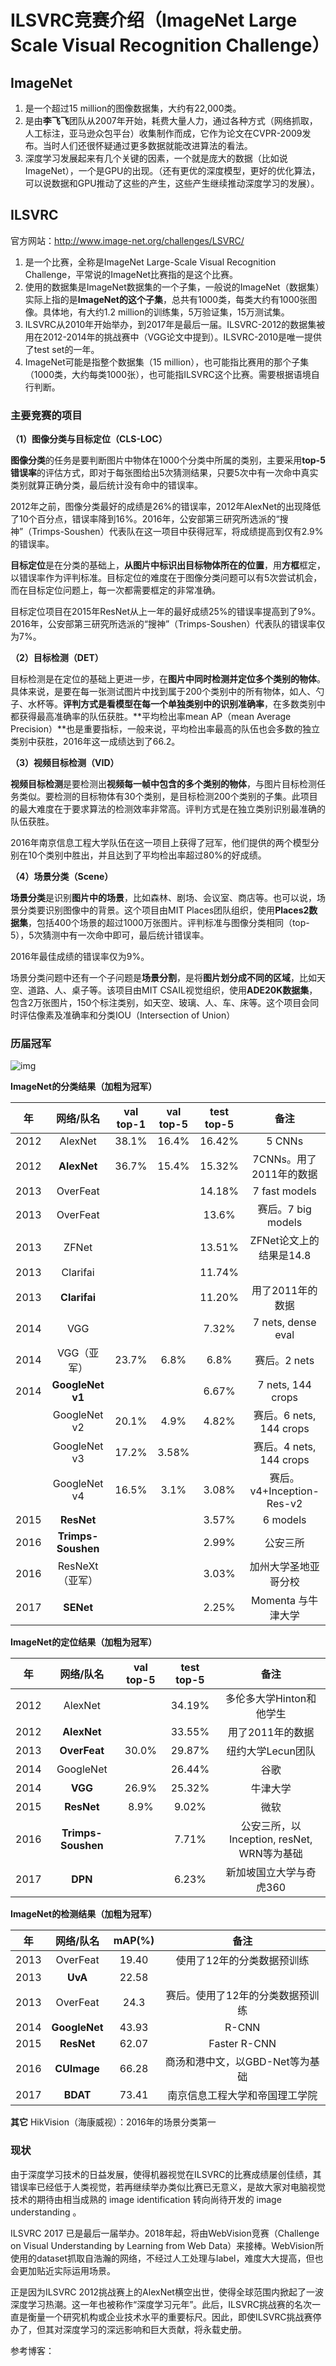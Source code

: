 # ILSVRC竞赛介绍（ImageNet Large Scale Visual Recognition Challenge）

## ImageNet

1. 是一个超过15 million的图像数据集，大约有22,000类。
2. 是由**李飞飞**团队从2007年开始，耗费大量人力，通过各种方式（网络抓取，人工标注，亚马逊众包平台）收集制作而成，它作为论文在CVPR-2009发布。当时人们还很怀疑通过更多数据就能改进算法的看法。
3. 深度学习发展起来有几个关键的因素，一个就是庞大的数据（比如说ImageNet），一个是GPU的出现。（还有更优的深度模型，更好的优化算法，可以说数据和GPU推动了这些的产生，这些产生继续推动深度学习的发展）。

## ILSVRC

官方网站：http://www.image-net.org/challenges/LSVRC/

1. 是一个比赛，全称是ImageNet Large-Scale Visual Recognition Challenge，平常说的ImageNet比赛指的是这个比赛。
2. 使用的数据集是ImageNet数据集的一个子集，一般说的ImageNet（数据集）实际上指的是**ImageNet的这个子集**，总共有1000类，每类大约有1000张图像。具体地，有大约1.2 million的训练集，5万验证集，15万测试集。
3. ILSVRC从2010年开始举办，到2017年是最后一届。ILSVRC-2012的数据集被用在2012-2014年的挑战赛中（VGG论文中提到）。ILSVRC-2010是唯一提供了test set的一年。
4. ImageNet可能是指整个数据集（15 million），也可能指比赛用的那个子集（1000类，大约每类1000张），也可能指ILSVRC这个比赛。需要根据语境自行判断。

### 主要竞赛的项目

**（1）图像分类与目标定位（CLS-LOC）**

**图像分类**的任务是要判断图片中物体在1000个分类中所属的类别，主要采用**top-5错误率**的评估方式，即对于每张图给出5次猜测结果，只要5次中有一次命中真实类别就算正确分类，最后统计没有命中的错误率。

2012年之前，图像分类最好的成绩是26%的错误率，2012年AlexNet的出现降低了10个百分点，错误率降到16%。2016年，公安部第三研究所选派的“搜神”（Trimps-Soushen）代表队在这一项目中获得冠军，将成绩提高到仅有2.9%的错误率。

**目标定位**是在分类的基础上，**从图片中标识出目标物体所在的位置**，用**方框**框定，以错误率作为评判标准。目标定位的难度在于图像分类问题可以有5次尝试机会，而在目标定位问题上，每一次都需要框定的非常准确。

目标定位项目在2015年ResNet从上一年的最好成绩25%的错误率提高到了9%。2016年，公安部第三研究所选派的“搜神”（Trimps-Soushen）代表队的错误率仅为7%。

**（2）目标检测（DET）**

目标检测是在定位的基础上更进一步，在**图片中同时检测并定位多个类别的物体**。具体来说，是要在每一张测试图片中找到属于200个类别中的所有物体，如人、勺子、水杯等。**评判方式是看模型在每一个单独类别中的识别准确率**，在多数类别中都获得最高准确率的队伍获胜。**平均检出率mean AP（mean Average Precision）**也是重要指标，一般来说，平均检出率最高的队伍也会多数的独立类别中获胜，2016年这一成绩达到了66.2。

**（3）视频目标检测（VID）**

**视频目标检测**是要检测出**视频每一帧中包含的多个类别的物体**，与图片目标检测任务类似。要检测的目标物体有30个类别，是目标检测200个类别的子集。此项目的最大难度在于要求算法的检测效率非常高。评判方式是在独立类别识别最准确的队伍获胜。

2016年南京信息工程大学队伍在这一项目上获得了冠军，他们提供的两个模型分别在10个类别中胜出，并且达到了平均检出率超过80%的好成绩。

**（4）场景分类（Scene）**

**场景分类**是识别**图片中的场景**，比如森林、剧场、会议室、商店等。也可以说，场景分类要识别图像中的背景。这个项目由MIT Places团队组织，使用**Places2数据集**，包括400个场景的超过1000万张图片。评判标准与图像分类相同（top-5），5次猜测中有一次命中即可，最后统计错误率。

2016年最佳成绩的错误率仅为9%。

场景分类问题中还有一个子问题是**场景分割**，是将**图片划分成不同的区域**，比如天空、道路、人、桌子等。该项目由MIT CSAIL视觉组织，使用**ADE20K数据集**，包含2万张图片，150个标注类别，如天空、玻璃、人、车、床等。这个项目会同时评估像素及准确率和分类IOU（Intersection of Union）

### 历届冠军

![img](https://img-blog.csdnimg.cn/20181218112845274.png?x-oss-process=image/watermark,type_ZmFuZ3poZW5naGVpdGk,shadow_10,text_aHR0cHM6Ly9ibG9nLmNzZG4ubmV0L3dlaXhpbl80MTc3MDE2OQ==,size_16,color_FFFFFF,t_70)

**ImageNet的分类结果（加粗为冠军）**

|  年  |     网络/队名      | val top-1 | val top-5 | test top-5 |           备注            |
| :--: | :----------------: | :-------: | :-------: | :--------: | :-----------------------: |
| 2012 |      AlexNet       |   38.1%   |   16.4%   |   16.42%   |          5 CNNs           |
| 2012 |    **AlexNet**     |   36.7%   |   15.4%   |   15.32%   |  7CNNs。用了2011年的数据  |
| 2013 |      OverFeat      |           |           |   14.18%   |       7 fast models       |
| 2013 |      OverFeat      |           |           |   13.6%    |    赛后。7 big models     |
| 2013 |       ZFNet        |           |           |   13.51%   |  ZFNet论文上的结果是14.8  |
| 2013 |      Clarifai      |           |           |   11.74%   |                           |
| 2013 |    **Clarifai**    |           |           |   11.20%   |     用了2011年的数据      |
| 2014 |        VGG         |           |           |   7.32%    |    7 nets, dense eval     |
| 2014 |    VGG（亚军）     |   23.7%   |   6.8%    |    6.8%    |       赛后。2 nets        |
| 2014 |  **GoogleNet v1**  |           |           |   6.67%    |     7 nets, 144 crops     |
|      |    GoogleNet v2    |   20.1%   |   4.9%    |   4.82%    |  赛后。6 nets, 144 crops  |
|      |    GoogleNet v3    |   17.2%   |   3.58%   |            |  赛后。4 nets, 144 crops  |
|      |    GoogleNet v4    |   16.5%   |   3.1%    |   3.08%    | 赛后。v4+Inception-Res-v2 |
| 2015 |     **ResNet**     |           |           |   3.57%    |         6 models          |
| 2016 | **Trimps-Soushen** |           |           |   2.99%    |         公安三所          |
| 2016 |  ResNeXt（亚军）   |           |           |   3.03%    |   加州大学圣地亚哥分校    |
| 2017 |     **SENet**      |           |           |   2.25%    |    Momenta 与牛津大学     |

**ImageNet的定位结果（加粗为冠军）**

|  年  |     网络/队名      | val top-5 | test top-5 |                    备注                    |
| :--: | :----------------: | :-------: | :--------: | :----------------------------------------: |
| 2012 |      AlexNet       |           |   34.19%   |          多伦多大学Hinton和他学生          |
| 2012 |    **AlexNet**     |           |   33.55%   |              用了2011年的数据              |
| 2013 |    **OverFeat**    |   30.0%   |   29.87%   |             纽约大学Lecun团队              |
| 2014 |     GoogleNet      |           |   26.44%   |                    谷歌                    |
| 2014 |      **VGG**       |   26.9%   |   25.32%   |                  牛津大学                  |
| 2015 |     **ResNet**     |   8.9%    |   9.02%    |                    微软                    |
| 2016 | **Trimps-Soushen** |           |   7.71%    | 公安三所，以Inception, resNet, WRN等为基础 |
| 2017 |      **DPN**       |           |   6.23%    |          新加坡国立大学与奇虎360           |

**ImageNet的检测结果（加粗为冠军）**

|  年  |   网络/队名   | mAP(%) |               备注               |
| :--: | :-----------: | :----: | :------------------------------: |
| 2013 |   OverFeat    | 19.40  |    使用了12年的分类数据预训练    |
| 2013 |    **UvA**    | 22.58  |                                  |
| 2013 |   OverFeat    |  24.3  | 赛后。使用了12年的分类数据预训练 |
| 2014 | **GoogleNet** | 43.93  |              R-CNN               |
| 2015 |  **ResNet**   | 62.07  |           Faster R-CNN           |
| 2016 |  **CUImage**  | 66.28  | 商汤和港中文，以GBD-Net等为基础  |
| 2017 |   **BDAT**    | 73.41  |  南京信息工程大学和帝国理工学院  |

**其它**
HikVision（海康威视）：2016年的场景分类第一



### 现状

由于深度学习技术的日益发展，使得机器视觉在ILSVRC的比赛成绩屡创佳绩，其错误率已经低于人类视觉，若再继续举办类似比赛已无意义，是故大家对电脑视觉技术的期待由相当成熟的 image identification 转向尚待开发的 image understanding 。

ILSVRC 2017 已是最后一届举办。2018年起，将由WebVision竞赛（Challenge on Visual Understanding by Learning from Web Data）来接棒。WebVision所使用的dataset抓取自浩瀚的网络，不经过人工处理与label，难度大大提高，但也会更加贴近实际运用场景。

正是因为ILSVRC 2012挑战赛上的AlexNet横空出世，使得全球范围内掀起了一波深度学习热潮。这一年也被称作“深度学习元年”。此后，ILSVRC挑战赛的名次一直是衡量一个研究机构或企业技术水平的重要标尺。因此，即使ILSVRC挑战赛停办了，但其对深度学习的深远影响和巨大贡献，将永载史册。





参考博客：

[1]: https://www.cnblogs.com/liaohuiqiang/p/9609162.html	"ImageNet历届冠军和相关CNN模型"
[2]: https://blog.csdn.net/Sophia_11/article/details/84570177?utm_medium=distribute.pc_relevant.none-task-blog-searchFromBaidu-3.control&amp;depth_1-utm_source=distribute.pc_relevant.none-task-blog-searchFromBaidu-3.control	"ILSVRC竞赛详细介绍（ImageNet Large Scale Visual Recognition Challenge）"
[3]: https://blog.csdn.net/weixin_41770169/article/details/85062229	"深度学习: ILSVRC竞赛（ImageNet竞赛）"

